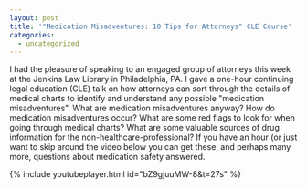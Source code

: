 ```yaml
---
layout: post
title: '"Medication Misadventures: 10 Tips for Attorneys" CLE Course'
categories:
  - uncategorized
---
```



I had the pleasure of speaking to an engaged group of attorneys this week at the Jenkins Law Library in Philadelphia, PA. I gave a one-hour continuing legal education (CLE) talk on how attorneys can sort through the details of medical charts to identify and understand any possible "medication misadventures". What are medication misadventures anyway? How do medication misadventures occur? What are some red flags to look for when going through medical charts? What are some valuable sources of drug information for the non-healthcare-professional? If you have an hour (or just want to skip around the video below you can get these, and perhaps many more, questions about medication safety answered.

{% include youtubeplayer.html id="bZ9gjuuMW-8&amp;t=27s" %}